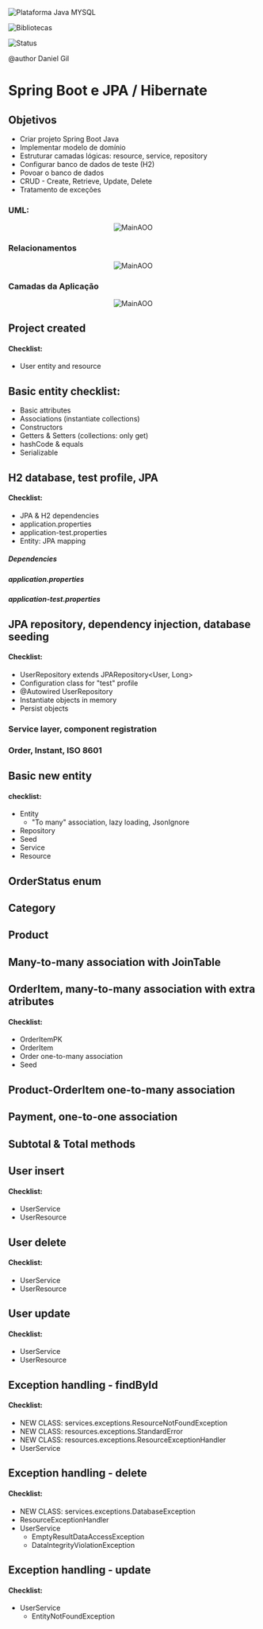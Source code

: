 ![Plataforma Java MYSQL](https://img.shields.io/badge/Platforms-Java-blue) 

![Bibliotecas](https://img.shields.io/badge/Libraries-Maven%2C%20Spring%20Boot%2C%20JPA%2C%20Hibernate%2C%20H2-6f42c1)
 

![Status](https://img.shields.io/badge/status-estável-brightgreen)

@author Daniel Gil

# Spring Boot e JPA / Hibernate

## Objetivos 
- Criar projeto Spring Boot Java 
- Implementar modelo de domínio 
- Estruturar camadas lógicas: resource, service, repository 
- Configurar banco de dados de teste (H2) 
- Povoar o banco de dados 
- CRUD - Create, Retrieve, Update, Delete 
- Tratamento de exceções

### UML:
<p align="center">
  <img src="src/Sreenshots/UML.png" alt="MainAOO" />
</p>

### Relacionamentos
<p align="center">
  <img src="src/Sreenshots/Relacionamentos.png" alt="MainAOO" />
</p>

### Camadas da Aplicação
<p align="center">
  <img src="src/Sreenshots/LogicalLayer.png" alt="MainAOO" />
</p>

## Project created 
#### Checklist: 
- User entity and resource 

## Basic entity checklist: 
- Basic attributes 
- Associations (instantiate collections) 
- Constructors 
- Getters & Setters (collections: only get) 
- hashCode & equals 
- Serializable 

## H2 database, test profile, JPA 
#### Checklist: 
- JPA & H2 dependencies 
- application.properties 
- application-test.properties 
- Entity: JPA mapping 

##### Dependencies
##### application.properties
##### application-test.properties

## JPA repository, dependency injection, database seeding 
#### Checklist: 
- UserRepository extends JPARepository<User, Long> 
- Configuration class for "test" profile 
- @Autowired UserRepository 
- Instantiate objects in memory 
- Persist objects

### Service layer, component registration 
### Order, Instant, ISO 8601 

## Basic new entity
#### checklist: 
- Entity 
	- "To many" association, lazy loading, JsonIgnore 
- Repository 
- Seed 
- Service 
- Resource

## OrderStatus enum 
## Category
## Product 
## Many-to-many association with JoinTable 
## OrderItem, many-to-many association with extra atributes
#### Checklist: 
- OrderItemPK 
- OrderItem 
- Order one-to-many association 
- Seed

## Product-OrderItem one-to-many association 
## Payment, one-to-one association 
## Subtotal & Total methods 

## User insert
#### Checklist: 
- UserService 
- UserResource

## User delete 
#### Checklist: 
- UserService 
- UserResource 
  
## User update 
#### Checklist: 
- UserService 
- UserResource

## Exception handling - findById 
#### Checklist: 
- NEW CLASS: services.exceptions.ResourceNotFoundException 
- NEW CLASS: resources.exceptions.StandardError 
- NEW CLASS: resources.exceptions.ResourceExceptionHandler 
- UserService 
 
## Exception handling - delete 
#### Checklist: 
- NEW CLASS: services.exceptions.DatabaseException 
- ResourceExceptionHandler 
- UserService 
	- EmptyResultDataAccessException 
	- DataIntegrityViolationException 

## Exception handling - update 
#### Checklist: 
- UserService 
	- EntityNotFoundException